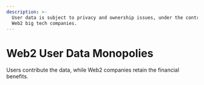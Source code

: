 ```yaml
---
description: >-
  User data is subject to privacy and ownership issues, under the control of
  Web2 big tech companies.
---
```


# Web2 User Data Monopolies

Users contribute the data, while Web2 companies retain the financial benefits.
